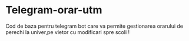 # Telegram-orar-utm
Cod de baza pentru telegram bot care va permite gestionarea orarului de perechi la univer,pe vietor cu modificari spre scoli !
